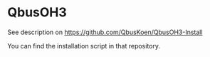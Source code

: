 # QbusOH3

See description on https://github.com/QbusKoen/QbusOH3-Install

You can find the installation script in that repository.
